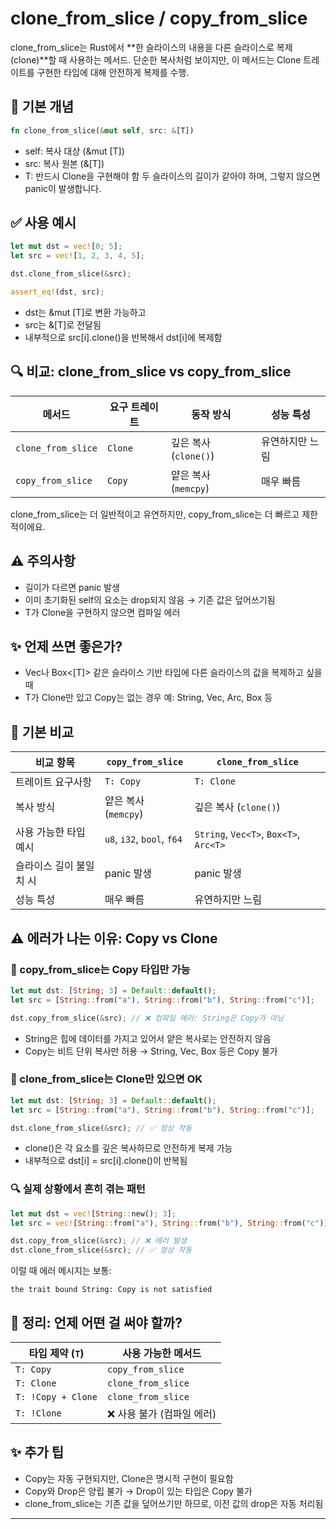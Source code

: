 # clone_from_slice / copy_from_slice

clone_from_slice는 Rust에서 **한 슬라이스의 내용을 다른 슬라이스로 복제(clone)**할 때 사용하는 메서드.
단순한 복사처럼 보이지만, 이 메서드는 Clone 트레이트를 구현한 타입에 대해 안전하게 복제를 수행.

## 🧠 기본 개념
```rust
fn clone_from_slice(&mut self, src: &[T])
```

- self: 복사 대상 (&mut [T])
- src: 복사 원본 (&[T])
- T: 반드시 Clone을 구현해야 함
두 슬라이스의 길이가 같아야 하며, 그렇지 않으면 panic이 발생합니다.


## ✅ 사용 예시
```rust
let mut dst = vec![0; 5];
let src = vec![1, 2, 3, 4, 5];

dst.clone_from_slice(&src);

assert_eq!(dst, src);
```


- dst는 &mut [T]로 변환 가능하고
- src는 &[T]로 전달됨
- 내부적으로 src[i].clone()을 반복해서 dst[i]에 복제함

## 🔍 비교: clone_from_slice vs copy_from_slice
| 메서드 | 요구 트레이트 | 동작 방식            | 성능 특성     |
|---------------------------------------------|----------------|----------------------|----------------|
| `clone_from_slice`                          | `Clone`        | 깊은 복사 (`clone()`) | 유연하지만 느림 |
| `copy_from_slice`                           | `Copy`         | 얕은 복사 (`memcpy`) | 매우 빠름       |


clone_from_slice는 더 일반적이고 유연하지만,
copy_from_slice는 더 빠르고 제한적이에요.


## ⚠️ 주의사항
- 길이가 다르면 panic 발생
- 이미 초기화된 self의 요소는 drop되지 않음 → 기존 값은 덮어쓰기됨
- T가 Clone을 구현하지 않으면 컴파일 에러

## ✨ 언제 쓰면 좋은가?
- Vec<T>나 Box<[T]> 같은 슬라이스 기반 타입에
다른 슬라이스의 값을 복제하고 싶을 때
- T가 Clone만 있고 Copy는 없는 경우
예: String, Vec<u8>, Arc<T>, Box<T> 등



## 🧩 기본 비교
| 비교 항목               | `copy_from_slice`         | `clone_from_slice`              |
|------------------------|----------------------------|----------------------------------|
| 트레이트 요구사항       | `T: Copy`                  | `T: Clone`                       |
| 복사 방식               | 얕은 복사 (`memcpy`)       | 깊은 복사 (`clone()`)           |
| 사용 가능한 타입 예시   | `u8`, `i32`, `bool`, `f64` | `String`, `Vec<T>`, `Box<T>`, `Arc<T>` |
| 슬라이스 길이 불일치 시 | panic 발생                 | panic 발생                       |
| 성능 특성               | 매우 빠름                  | 유연하지만 느림                  |



## ⚠️ 에러가 나는 이유: Copy vs Clone
### 🔹 copy_from_slice는 Copy 타입만 가능
```rust
let mut dst: [String; 3] = Default::default();
let src = [String::from("a"), String::from("b"), String::from("c")];

dst.copy_from_slice(&src); // ❌ 컴파일 에러: String은 Copy가 아님
```

- String은 힙에 데이터를 가지고 있어서 얕은 복사로는 안전하지 않음
- Copy는 비트 단위 복사만 허용 → String, Vec, Box 등은 Copy 불가

### 🔹 clone_from_slice는 Clone만 있으면 OK
```rust
let mut dst: [String; 3] = Default::default();
let src = [String::from("a"), String::from("b"), String::from("c")];

dst.clone_from_slice(&src); // ✅ 정상 작동
```

- clone()은 각 요소를 깊은 복사하므로 안전하게 복제 가능
- 내부적으로 dst[i] = src[i].clone()이 반복됨

### 🔍 실제 상황에서 흔히 겪는 패턴
```rust
let mut dst = vec![String::new(); 3];
let src = vec![String::from("a"), String::from("b"), String::from("c")];

dst.copy_from_slice(&src); // ❌ 에러 발생
dst.clone_from_slice(&src); // ✅ 정상 작동
```

이럴 때 에러 메시지는 보통:
```
the trait bound String: Copy is not satisfied
```

## 🧠 정리: 언제 어떤 걸 써야 할까?
| 타입 제약 (`T`)         | 사용 가능한 메서드       |
|------------------------|--------------------------|
| `T: Copy`              | `copy_from_slice`        |
| `T: Clone`             | `clone_from_slice`       |
| `T: !Copy + Clone`     | `clone_from_slice`       |
| `T: !Clone`            | ❌ 사용 불가 (컴파일 에러) |



## ✨ 추가 팁
- Copy는 자동 구현되지만, Clone은 명시적 구현이 필요함
- Copy와 Drop은 양립 불가 → Drop이 있는 타입은 Copy 불가
- clone_from_slice는 기존 값을 덮어쓰기만 하므로, 이전 값의 drop은 자동 처리됨

---

